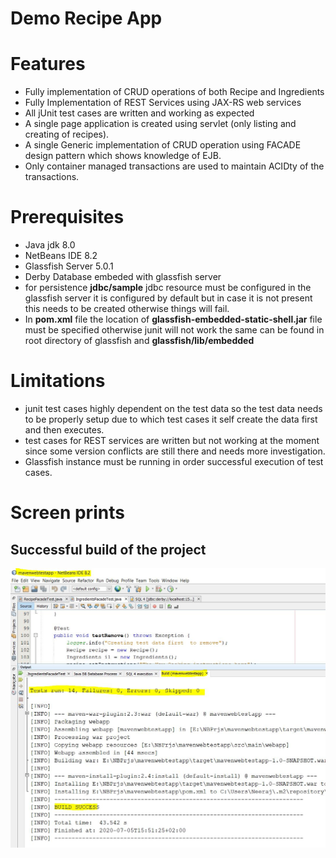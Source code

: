 # Demo Recipe App

#  Features

  - Fully implementation of CRUD operations of both Recipe and Ingredients
  - Fully Implementation of REST Services using JAX-RS web services
  - All jUnit test cases are written and working as expected
  - A single page application is created using servlet (only listing and creating of recipes).
  - A single Generic implementation of CRUD operation using FACADE design pattern which shows knowledge of EJB.
  - Only container managed transactions are used to maintain ACIDty of the transactions.


#  Prerequisites
  - Java jdk 8.0 
  - NetBeans IDE 8.2
  - Glassfish Server 5.0.1
  - Derby Database embeded with glassfish server
  - for persistence **jdbc/sample** jdbc resource must be configured in the glassfish server it is configured by default but in case it is not present this needs to be created otherwise things will fail.
  - In **pom.xml** file the location of **glassfish-embedded-static-shell.jar** file must be specified otherwise junit will not work the same can be found in root directory of glassfish and **glassfish/lib/embedded**

#  Limitations
   - junit test cases highly dependent on the test data so the test data needs to be properly setup due to which test cases it self create the data first and then executes.
   - test cases for REST services are written but not working at the moment since some version conflicts are still there and needs more investigation.
   - Glassfish instance must be running in order successful execution of test cases.

#  Screen prints
##  Successful build of the project
<img src="proofs/project build success with all tests.JPG" style="float: left; margin-right: 10px;" />
